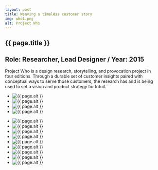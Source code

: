 ```yaml
---
layout: post
title: Weaving a timeless customer story
img: who1.png
alt: Project Who
---
```

<section>
  <h1>{{ page.title }}</h1>
  <h2>Role: Researcher, Lead Designer <span class="lt">/</span> Year: 2015</h2>
  <p>Project Who is a design research, storytelling, and provocation project in four editions. Through a durable set of customer insights paired with conceptual ways to serve those customers, the research has and is being used to set a vision and product strategy for Intuit.</p>
</section>

<ul class="grid fade grid-full" id="grid-full">
  <li><img src="{{ site.url }}/img/work/who2.png" alt="{{ page.alt }}" /></li>
  <li><img src="{{ site.url }}/img/work/who12.jpg" alt="{{ page.alt }}" /></li>
  <li><img src="{{ site.url }}/img/work/who13.jpg" alt="{{ page.alt }}" /></li>
  <li><img src="{{ site.url }}/img/work/who14.jpg" alt="{{ page.alt }}" /></li>
</ul>

<ul class="grid fade" id="grid">
  <li><img src="{{ site.url }}/img/work/who3.jpg" alt="{{ page.alt }}" /></li>
  <li><img src="{{ site.url }}/img/work/who4.jpg" alt="{{ page.alt }}" /></li>
  <li><img src="{{ site.url }}/img/work/who5.jpg" alt="{{ page.alt }}" /></li>
  <li><img src="{{ site.url }}/img/work/who6.jpg" alt="{{ page.alt }}" /></li>
  <li><img src="{{ site.url }}/img/work/who7.jpg" alt="{{ page.alt }}" /></li>
  <li><img src="{{ site.url }}/img/work/who8.jpg" alt="{{ page.alt }}" /></li>
  <li><img src="{{ site.url }}/img/work/who9.jpg" alt="{{ page.alt }}" /></li>
  <li><img src="{{ site.url }}/img/work/who10.jpg" alt="{{ page.alt }}" /></li>
  <li><img src="{{ site.url }}/img/work/who11.jpg" alt="{{ page.alt }}" /></li>
</ul>